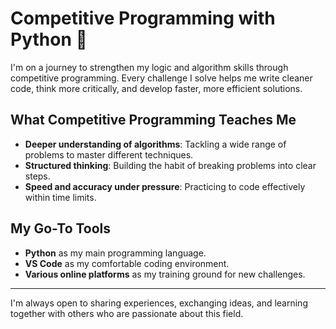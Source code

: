 # Competitive Programming with Python 🐍

I'm on a journey to strengthen my logic and algorithm skills through competitive programming. Every challenge I solve helps me write cleaner code, think more critically, and develop faster, more efficient solutions.

## What Competitive Programming Teaches Me

- **Deeper understanding of algorithms**: Tackling a wide range of problems to master different techniques.
- **Structured thinking**: Building the habit of breaking problems into clear steps.
- **Speed and accuracy under pressure**: Practicing to code effectively within time limits.

## My Go-To Tools

- **Python** as my main programming language.
- **VS Code** as my comfortable coding environment.
- **Various online platforms** as my training ground for new challenges.

---

I'm always open to sharing experiences, exchanging ideas, and learning together with others who are passionate about this field.